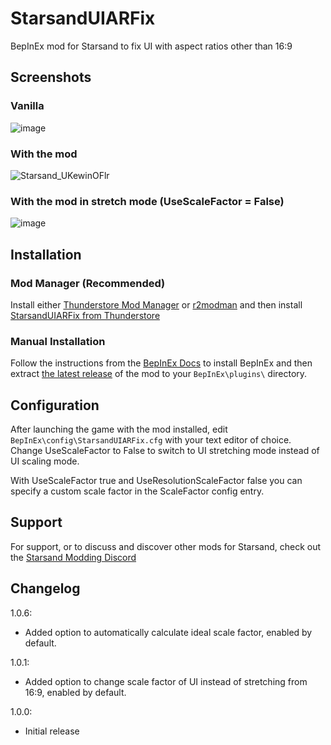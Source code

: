 # StarsandUIARFix
 
BepInEx mod for Starsand to fix UI with aspect ratios other than 16:9

## Screenshots

### Vanilla

![image](https://user-images.githubusercontent.com/844685/140520391-0b9b22e7-b3f7-4995-bdf7-f744a52ec7fd.png)

### With the mod

![Starsand_UKewinOFlr](https://user-images.githubusercontent.com/844685/141055738-8a1fcb38-3adc-4399-9131-c244a173c17a.png)

### With the mod in stretch mode (UseScaleFactor = False) 

![image](https://user-images.githubusercontent.com/844685/140520441-08c099a0-206e-4cad-a3cf-b2205d951b19.png)

## Installation

### Mod Manager (Recommended)

Install either [Thunderstore Mod Manager](https://www.overwolf.com/app/Thunderstore-Thunderstore_Mod_Manager) or [r2modman](https://thunderstore.io/package/ebkr/r2modman/) and then install [StarsandUIARFix from Thunderstore](https://starsand.thunderstore.io/package/PhantomGamers/StarsandUIARFix/)

### Manual Installation

Follow the instructions from the [BepInEx Docs](https://docs.bepinex.dev/articles/user_guide/installation/index.html) to install BepInEx and then extract [the latest release](https://github.com/PhantomGamers/StarsandUIARFix/releases/latest) of the mod to your `BepInEx\plugins\` directory.

## Configuration

After launching the game with the mod installed, edit `BepInEx\config\StarsandUIARFix.cfg` with your text editor of choice.  
Change UseScaleFactor to False to switch to UI stretching mode instead of UI scaling mode.  

With UseScaleFactor true and UseResolutionScaleFactor false you can specify a custom scale factor in the ScaleFactor config entry.  

## Support

For support, or to discuss and discover other mods for Starsand, check out the [Starsand Modding Discord](https://discord.gg/ZYVpC6uyY7)

## Changelog

1.0.6:

- Added option to automatically calculate ideal scale factor, enabled by default.

1.0.1:

- Added option to change scale factor of UI instead of stretching from 16:9, enabled by default.

1.0.0:

- Initial release
